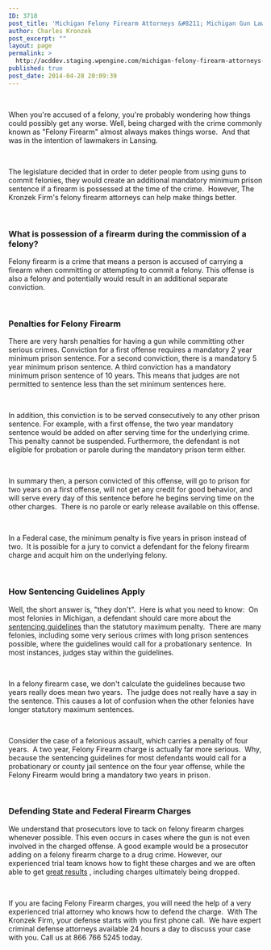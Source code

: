 ```yaml
---
ID: 3718
post_title: 'Michigan Felony Firearm Attorneys &#8211; Michigan Gun Lawyers'
author: Charles Kronzek
post_excerpt: ""
layout: page
permalink: >
  http://acddev.staging.wpengine.com/michigan-felony-firearm-attorneys-michigan-gun-lawyers.html
published: true
post_date: 2014-04-28 20:09:39
---
```

&nbsp;

When you're accused of a felony, you're probably wondering how things could possibly get any worse. Well, being charged with the crime commonly known as "Felony Firearm" almost always makes things worse.  And that was in the intention of lawmakers in Lansing.

&nbsp;

The legislature decided that in order to deter people from using guns to commit felonies, they would create an additional mandatory minimum prison sentence if a firearm is possessed at the time of the crime.  However, The Kronzek Firm's felony firearm attorneys can help make things better.

&nbsp;
<h3>What is possession of a firearm during the commission of a felony?</h3>
Felony firearm is a crime that means a person is accused of carrying a firearm when committing or attempting to commit a felony. This offense is also a felony and potentially would result in an additional separate conviction.

&nbsp;
<h3>Penalties for Felony Firearm</h3>
There are very harsh penalties for having a gun while committing other serious crimes. Conviction for a first offense requires a mandatory 2 year minimum prison sentence. For a second conviction, there is a mandatory 5 year minimum prison sentence. A third conviction has a mandatory minimum prison sentence of 10 years. This means that judges are not permitted to sentence less than the set minimum sentences here.

&nbsp;

In addition, this conviction is to be served consecutively to any other prison sentence. For example, with a first offense, the two year mandatory sentence would be added on after serving time for the underlying crime. This penalty cannot be suspended. Furthermore, the defendant is not eligible for probation or parole during the mandatory prison term either.

&nbsp;

In summary then, a person convicted of this offense, will go to prison for two years on a first offense, will not get any credit for good behavior, and will serve every day of this sentence before he begins serving time on the other charges.  There is no parole or early release available on this offense.

&nbsp;

In a Federal case, the minimum penalty is five years in prison instead of two.  It is possible for a jury to convict a defendant for the felony firearm charge and acquit him on the underlying felony.

&nbsp;
<h3>How Sentencing Guidelines Apply</h3>
Well, the short answer is, "they don't".  Here is what you need to know:  On most felonies in Michigan, a defendant should care more about the <a href="http://courts.mi.gov/education/mji/publications/documents/sg-manual.pdf" target="_blank" rel="noopener">sentencing guidelines</a> than the statutory maximum penalty.  There are many felonies, including some very serious crimes with long prison sentences possible, where the guidelines would call for a probationary sentence.  In most instances, judges stay within the guidelines.

&nbsp;

In a felony firearm case, we don't calculate the guidelines because two years really does mean two years.  The judge does not really have a say in the sentence. This causes a lot of confusion when the other felonies have longer statutory maximum sentences.

&nbsp;

Consider the case of a felonious assault, which carries a penalty of four years.  A two year, Felony Firearm charge is actually far more serious.  Why, because the sentencing guidelines for most defendants would call for a probationary or county jail sentence on the four year offense, while the Felony Firearm would bring a mandatory two years in prison.

&nbsp;
<h3>Defending State and Federal Firearm Charges</h3>
We understand that prosecutors love to tack on felony firearm charges whenever possible. This even occurs in cases where the gun is not even involved in the charged offense. A good example would be a prosecutor adding on a felony firearm charge to a drug crime. However, our experienced trial team knows how to fight these charges and we are often able to get <a title="Proven Results" href="http://acddev.staging.wpengine.com/proven-results.html">great results</a> , including charges ultimately being dropped.

&nbsp;

If you are facing Felony Firearm charges, you will need the help of a very experienced trial attorney who knows how to defend the charge.  With The Kronzek Firm, your defense starts with you first phone call.  We have expert criminal defense attorneys available 24 hours a day to discuss your case with you. Call us at 866 766 5245 today.

&nbsp;

&nbsp;

&nbsp;
